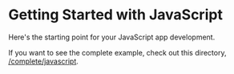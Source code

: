 # Getting Started with JavaScript

Here's the starting point for your JavaScript app development.

If you want to see the complete example, check out this directory, [/complete/javascript](../complete/javascript/).
